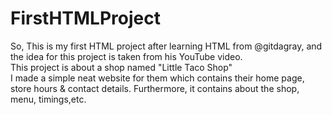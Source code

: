 # FirstHTMLProject
So, This is my first HTML project after learning HTML from @gitdagray, and the idea for this project is taken from his YouTube video. <br>
This project is about a shop named "Little Taco Shop" <br>
I made a simple neat website for them which contains their home page, store hours & contact details. Furthermore, it contains about the shop, menu, timings,etc.

